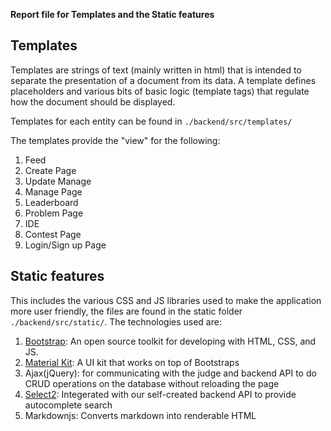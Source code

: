 **Report file for Templates and the Static features**

Templates
--- 
Templates are strings of text (mainly written in html) that is intended to separate the presentation of a document from its data. A template defines placeholders and various bits of basic logic (template tags) that regulate how the document should be displayed. 

Templates for each entity can be found in ```./backend/src/templates/```

The templates provide the "view" for the following:
1. Feed 
2. Create Page
3. Update Manage
4. Manage Page
5. Leaderboard
6. Problem Page
7. IDE
8. Contest Page
9. Login/Sign up Page

Static features
---
This includes the various CSS and JS libraries used to make the application more user friendly, the files are found in the static folder ```./backend/src/static/```. The technologies used are:
1. [Bootstrap](https://getbootstrap.com/): An open source toolkit for developing with HTML, CSS, and JS. 
2. [Material Kit](http://demos.creative-tim.com/material-kit/index.html): A UI kit that works on top of Bootstraps
3. Ajax(jQuery): for communicating with the judge and backend API to do CRUD operations on the database without reloading the page
4. [Select2](select2.org): Integerated with our self-created backend API to provide autocomplete search
5. Markdownjs: Converts markdown into renderable HTML
